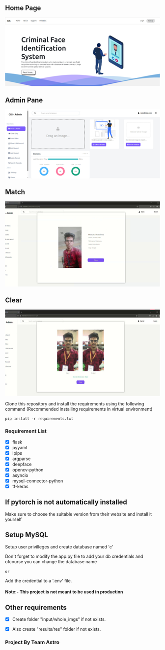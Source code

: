 ## Home Page

![Home](https://github.com/hariomverma83195/cis/blob/main/assets/homepage.jpg?raw=true)


## Admin Pane

![Admin Paned](https://github.com/hariomverma83195/cis/blob/main/assets/admin_panel.jpg?raw=true)


## Match

![Match](https://github.com/hariomverma83195/cis/blob/main/assets/output_matchm.jpg?raw=true)


## Clear

![Clear](https://github.com/hariomverma83195/cis/blob/main/assets/output_clear.jpg?raw=true)






Clone this repository and install the requirements using the following command
(Recommended installing requirements in virtual environment)

```console
pip install -r requirements.txt
```


### Requirement List

- [x] flask
- [x] pyyaml
- [x] lpips
- [x] argparse
- [x] deepface
- [x] opencv-python
- [x] asyncio
- [x] mysql-connector-python
- [x] tf-keras

## If pytorch is not automatically installed

Make sure to choose the suitable version from their website and install it yourself


## Setup MySQL

Setup user privilleges and create database named 'c'

Don't forget to modify the app.py file to add your db credentials and ofcourse you can change the database name

```or``` 

Add the credential to a '.env' file.


#### Note:- This project is not meant to be used in production


## Other requirements

- [x] Create folder "input/whole_imgs" if not exists.
- [x] Also create "results/res" folder if not exists.


### Project By Team Astro

